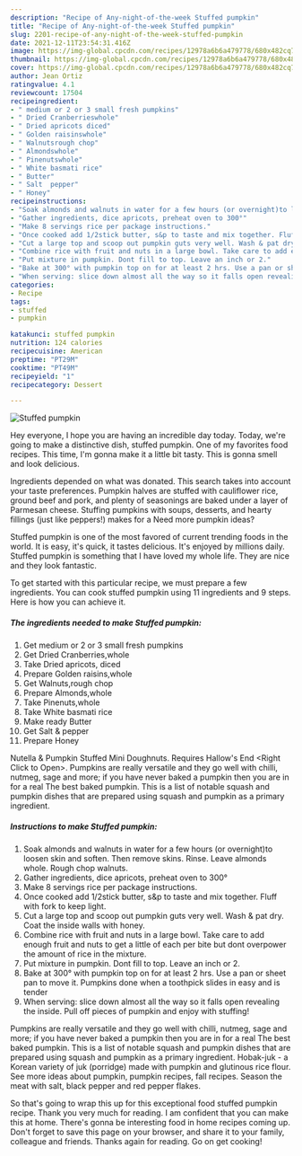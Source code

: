 ```yaml
---
description: "Recipe of Any-night-of-the-week Stuffed pumpkin"
title: "Recipe of Any-night-of-the-week Stuffed pumpkin"
slug: 2201-recipe-of-any-night-of-the-week-stuffed-pumpkin
date: 2021-12-11T23:54:31.416Z
image: https://img-global.cpcdn.com/recipes/12978a6b6a479778/680x482cq70/stuffed-pumpkin-recipe-main-photo.jpg
thumbnail: https://img-global.cpcdn.com/recipes/12978a6b6a479778/680x482cq70/stuffed-pumpkin-recipe-main-photo.jpg
cover: https://img-global.cpcdn.com/recipes/12978a6b6a479778/680x482cq70/stuffed-pumpkin-recipe-main-photo.jpg
author: Jean Ortiz
ratingvalue: 4.1
reviewcount: 17504
recipeingredient:
- " medium or 2 or 3 small fresh pumpkins"
- " Dried Cranberrieswhole"
- " Dried apricots diced"
- " Golden raisinswhole"
- " Walnutsrough chop"
- " Almondswhole"
- " Pinenutswhole"
- " White basmati rice"
- " Butter"
- " Salt  pepper"
- " Honey"
recipeinstructions:
- "Soak almonds and walnuts in water for a few hours (or overnight)to loosen skin and soften. Then remove skins. Rinse. Leave almonds whole. Rough chop walnuts."
- "Gather ingredients, dice apricots, preheat oven to 300°"
- "Make 8 servings rice per package instructions."
- "Once cooked add 1/2stick butter, s&p to taste and mix together. Fluff with fork to keep light."
- "Cut a large top and scoop out pumpkin guts very well. Wash & pat dry. Coat the inside walls with honey."
- "Combine rice with fruit and nuts in a large bowl. Take care to add enough fruit and nuts to get a little of each per bite but dont overpower the amount of rice in the mixture."
- "Put mixture in pumpkin. Dont fill to top. Leave an inch or 2."
- "Bake at 300° with pumpkin top on for at least 2 hrs. Use a pan or sheet pan to move it. Pumpkins done when a toothpick slides in easy and is tender"
- "When serving: slice down almost all the way so it falls open revealing the inside. Pull off pieces of pumpkin and enjoy with stuffing!"
categories:
- Recipe
tags:
- stuffed
- pumpkin

katakunci: stuffed pumpkin 
nutrition: 124 calories
recipecuisine: American
preptime: "PT29M"
cooktime: "PT49M"
recipeyield: "1"
recipecategory: Dessert

---
```



![Stuffed pumpkin](https://img-global.cpcdn.com/recipes/12978a6b6a479778/680x482cq70/stuffed-pumpkin-recipe-main-photo.jpg)

Hey everyone, I hope you are having an incredible day today. Today, we're going to make a distinctive dish, stuffed pumpkin. One of my favorites food recipes. This time, I'm gonna make it a little bit tasty. This is gonna smell and look delicious.

Ingredients depended on what was donated. This search takes into account your taste preferences. Pumpkin halves are stuffed with cauliflower rice, ground beef and pork, and plenty of seasonings are baked under a layer of Parmesan cheese. Stuffing pumpkins with soups, desserts, and hearty fillings (just like peppers!) makes for a Need more pumpkin ideas?

Stuffed pumpkin is one of the most favored of current trending foods in the world. It is easy, it's quick, it tastes delicious. It's enjoyed by millions daily. Stuffed pumpkin is something that I have loved my whole life. They are nice and they look fantastic.


To get started with this particular recipe, we must prepare a few ingredients. You can cook stuffed pumpkin using 11 ingredients and 9 steps. Here is how you can achieve it.

<!--inarticleads1-->

##### The ingredients needed to make Stuffed pumpkin:

1. Get  medium or 2 or 3 small fresh pumpkins
1. Get  Dried Cranberries,whole
1. Take  Dried apricots, diced
1. Prepare  Golden raisins,whole
1. Get  Walnuts,rough chop
1. Prepare  Almonds,whole
1. Take  Pinenuts,whole
1. Take  White basmati rice
1. Make ready  Butter
1. Get  Salt & pepper
1. Prepare  Honey


Nutella & Pumpkin Stuffed Mini Doughnuts. Requires Hallow's End &lt;Right Click to Open>. Pumpkins are really versatile and they go well with chilli, nutmeg, sage and more; if you have never baked a pumpkin then you are in for a real The best baked pumpkin. This is a list of notable squash and pumpkin dishes that are prepared using squash and pumpkin as a primary ingredient. 

<!--inarticleads2-->

##### Instructions to make Stuffed pumpkin:

1. Soak almonds and walnuts in water for a few hours (or overnight)to loosen skin and soften. Then remove skins. Rinse. Leave almonds whole. Rough chop walnuts.
1. Gather ingredients, dice apricots, preheat oven to 300°
1. Make 8 servings rice per package instructions.
1. Once cooked add 1/2stick butter, s&p to taste and mix together. Fluff with fork to keep light.
1. Cut a large top and scoop out pumpkin guts very well. Wash & pat dry. Coat the inside walls with honey.
1. Combine rice with fruit and nuts in a large bowl. Take care to add enough fruit and nuts to get a little of each per bite but dont overpower the amount of rice in the mixture.
1. Put mixture in pumpkin. Dont fill to top. Leave an inch or 2.
1. Bake at 300° with pumpkin top on for at least 2 hrs. Use a pan or sheet pan to move it. Pumpkins done when a toothpick slides in easy and is tender
1. When serving: slice down almost all the way so it falls open revealing the inside. Pull off pieces of pumpkin and enjoy with stuffing!


Pumpkins are really versatile and they go well with chilli, nutmeg, sage and more; if you have never baked a pumpkin then you are in for a real The best baked pumpkin. This is a list of notable squash and pumpkin dishes that are prepared using squash and pumpkin as a primary ingredient. Hobak-juk - a Korean variety of juk (porridge) made with pumpkin and glutinous rice flour. See more ideas about pumpkin, pumpkin recipes, fall recipes. Season the meat with salt, black pepper and red pepper flakes. 

So that's going to wrap this up for this exceptional food stuffed pumpkin recipe. Thank you very much for reading. I am confident that you can make this at home. There's gonna be interesting food in home recipes coming up. Don't forget to save this page on your browser, and share it to your family, colleague and friends. Thanks again for reading. Go on get cooking!
